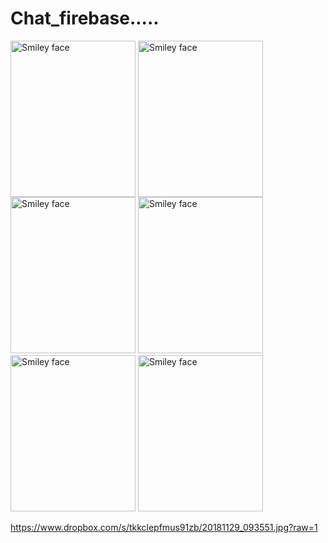 # Chat_firebase.....

   <img src="https://www.dropbox.com/s/1jf5deha30pfplj/Screenshot_20190111-095612_Chat.jpg?raw=1" alt="Smiley face" height="250" width="200" align="middle">
   
 <img src="https://www.dropbox.com/s/vs42i0rcmwrke2m/Screenshot_20190111-095719_Chat.jpg?raw=1" alt="Smiley face" height="250" width="200" align="middle">

 <img src="https://www.dropbox.com/s/znbsys5a6wgcjir/Screenshot_20190111-095712_Chat.jpg?raw=1" alt="Smiley face" height="250" width="200">

 <img src="https://www.dropbox.com/s/ljmcb1r4vzkfevj/Screenshot_20190111-095653_Chat.jpg?raw=1" alt="Smiley face" height="250" width="200">

<img src="https://www.dropbox.com/s/c18zo82lbjdlrvd/Screenshot_20190111-095644_Chat.jpg?raw=1" alt="Smiley face" height="250" width="200">

<img src="https://www.dropbox.com/s/5hxx58odrghw7sb/Screenshot_20190111-095626_Chat.jpg?raw=1" alt="Smiley face" height="250" width="200">
   
   
https://www.dropbox.com/s/tkkclepfmus91zb/20181129_093551.jpg?raw=1
